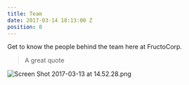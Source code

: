 ```yaml
---
title: Team
date: 2017-03-14 18:13:00 Z
position: 0
---
```


Get to know the people behind the team here at FructoCorp.

> A great quote

![Screen Shot 2017-03-13 at 14.52.28.png](/uploads/Screen%20Shot%202017-03-13%20at%2014.52.28.png)